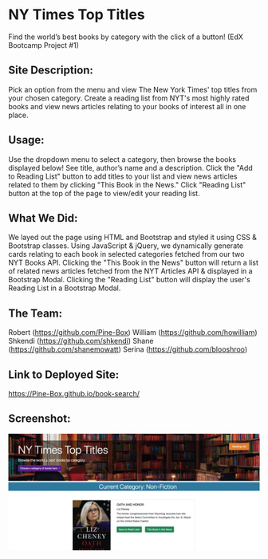 # NY Times Top Titles

Find the world’s best books by category with the click of a button! 
(EdX Bootcamp Project #1)

## Site Description:

Pick an option from the menu and view The New York Times' top titles from your chosen category. Create a reading list from NYT's most highly rated books and view news articles relating to your books of interest all in one place.

## Usage:

Use the dropdown menu to select a category, then browse the books displayed below! See title, author’s name and a description. Click the "Add to Reading List" button to add titles to your list and view news articles related to them by clicking "This Book in the News." Click "Reading List" button at the top of the page to view/edit your reading list. 

## What We Did:

We layed out the page using HTML and Bootstrap and styled it using CSS & Bootstrap classes. Using JavaScript & jQuery, we dynamically generate cards relating to each book in selected categories fetched from our two NYT Books API. Clicking the "This Book in the News" button will return a list of related news articles fetched from the NYT Articles API & displayed in a Bootstrap Modal. Clicking the "Reading List" button will display the user's Reading List in a Bootstrap Modal.

## The Team:

Robert (https://github.com/Pine-Box)
William (https://github.com/howilliam)
Shkendi (https://github.com/shkendi)
Shane (https://github.com/shanemowatt)
Serina (https://github.com/blooshroo)

## Link to Deployed Site:

https://Pine-Box.github.io/book-search/

## Screenshot:

![screenshot of website](assets\images\landingpage.png)